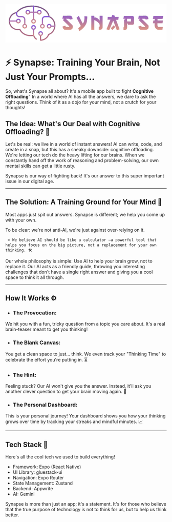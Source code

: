 ![Synapse Header Logo](https://raw.githubusercontent.com/mr-ryann/synapse/70a1ea615164670009049281dcbbeecb3aeb31a7/app/assets/header_logo.png)


# ⚡ Synapse: Training Your Brain, Not Just Your Prompts...

So, what's Synapse all about? It's a mobile app built to fight **Cognitive Offloading**" In a world where AI has all the answers, we dare to ask the right questions. Think of it as a dojo for your mind, not a crutch for your thoughts!

## The Idea: What's Our Deal with **Cognitive Offloading**? 🤔

Let's be real: we live in a world of instant answers! AI can write, code, and create in a snap, but this has a sneaky downside: cognitive offloading. We're letting our tech do the heavy lifting for our brains. When we constantly hand off the work of reasoning and problem-solving, our own mental skills can get a little rusty.

Synapse is our way of fighting back! It's our answer to this super important issue in our digital age.

---

## The Solution: A Training Ground for Your Mind 🧘

Most apps just spit out answers. Synapse is different; we help you come up with your own.

To be clear: we're not anti-AI, we're just against over-relying on it. 

     > We believe AI should be like a calculator —a powerful tool that helps you focus on the big picture, not a replacement for your own thinking. 🛠️

Our whole philosophy is simple: Use AI to help your brain grow, not to replace it. Our AI acts as a friendly guide, throwing you interesting challenges that don't have a single right answer and giving you a cool space to think it all through.

---

## How It Works ⚙️

- ### The Provocation: 
We hit you with a fun, tricky question from a topic you care about. It's a real brain-teaser meant to get you thinking!

- ### The Blank Canvas: 
You get a clean space to just... think. We even track your "Thinking Time" to celebrate the effort you're putting in. ⏳

- ### The Hint: 
Feeling stuck? Our AI won't give you the answer. Instead, it'll ask you another clever question to get your brain moving again. 🤫

- ### The Personal Dashboard: 
This is your personal journey! Your dashboard shows you how your thinking grows over time by tracking your streaks and mindful minutes. 📈

---

## Tech Stack 🚀
Here's all the cool tech we used to build everything!

+ Framework: Expo (React Native)
+ UI Library: gluestack-ui
+ Navigation: Expo Router
+ State Management: Zustand
+ Backend: Appwrite
+ AI: Gemini

Synapse is more than just an app; it's a statement. It's for those who believe that the true purpose of technology is not to think for us, but to help us think better.
